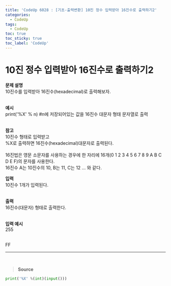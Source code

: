 ```yaml
---
title: 'CodeUp 6028 : [기초-출력변환] 10진 정수 입력받아 16진수로 출력하기2'
categories:
  - CodeUp
tags:
  - CodeUp
toc: true
toc_sticky: true
toc_label: 'CodeUp'
---
```


# 10진 정수 입력받아 16진수로 출력하기2

**문제 설명**  
10진수를 입력받아 16진수(hexadecimal)로 출력해보자.  
<br>

**예시**  
print('%X' % n) #n에 저장되어있는 값을 16진수 대문자 형태 문자열로 출력  
<br>

**참고**  
10진수 형태로 입력받고  
%X로 출력하면 16진수(hexadecimal)대문자로 출력된다.  
<br>
16진법은 영문 소문자를 사용하는 경우에 한 자리에 16개(0 1 2 3 4 5 6 7 8 9 A B C D E F)의 문자를 사용한다.  
16진수 A는 10진수의 10, B는 11, C는 12 ... 와 같다.

**입력**  
10진수 1개가 입력된다.  
<br>

**출력**  
16진수(대문자) 형태로 출력한다.  
<br>

**입력 예시**  
255  
<br>

FF

---

<br>

> **Source**

```python
print('%X' %(int)(input()))
```
